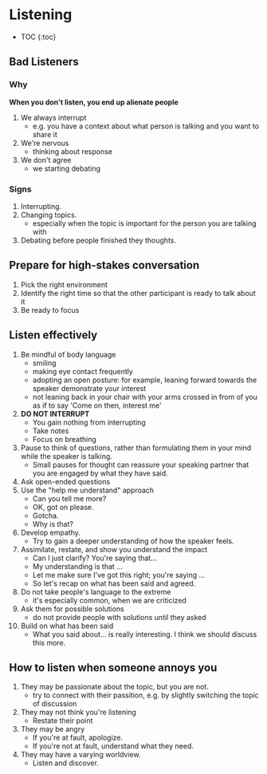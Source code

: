 # Listening

* TOC
{:toc}

## Bad Listeners

### Why
**When you don't listen, you end up alienate people**

1. We always interrupt
    * e.g. you have a context about what person is talking and you want to share it
1. We're nervous
    * thinking about response
1. We don't agree
    * we starting debating


### Signs
1. Interrupting.
1. Changing topics.
    * especially when the topic is important for the person you are talking with
1. Debating before people finished they thoughts.


## Prepare for high-stakes conversation
1. Pick the right environment
1. Identify the right time so that the other participant is ready to talk about it
1. Be ready to focus


## Listen effectively
1. Be mindful of body language
    * smiling
    * making eye contact frequently
    * adopting an open posture: for example, leaning forward towards the speaker demonstrate your interest
    * not leaning back in your chair with your arms crossed in from of you as if to say 'Come on then, interest me'
1. **DO NOT INTERRUPT**
    * You gain nothing from interrupting
    * Take notes
    * Focus on breathing
1. Pause to think of questions, rather than formulating them in your mind while the speaker is talking.
    * Small pauses for thought can reassure your speaking partner that you are engaged by what they have said.
1. Ask open-ended questions
1. Use the "help me understand" approach
    * Can you tell me more?
    * OK, got on please.
    * Gotcha.
    * Why is that?
1. Develop empathy.
    * Try to gain a deeper understanding of how the speaker feels.
1. Assimilate, restate, and show you understand the impact
    * Can I just clarify? You're saying that...
    * My understanding is that ...
    * Let me make sure I've got this right; you're saying ...
    * So let's recap on what has been said and agreed.
1. Do not take people's language to the extreme
    * it's especially common, when we are criticized
1. Ask them for possible solutions
    * do not provide people with solutions until they asked
1. Build on what has been said
    * What you said about... is really interesting. I think we should discuss this more.



## How to listen when someone annoys you
1. They may be passionate about the topic, but you are not.
    * try to connect with their passition, e.g. by slightly switching the topic of discussion
1. They may not think you're listening
    * Restate their point
1. They may be angry
    * If you're at fault, apologize.
    * If you're not at fault, understand what they need.
1. They may have a varying worldview.
    * Listen and discover.
